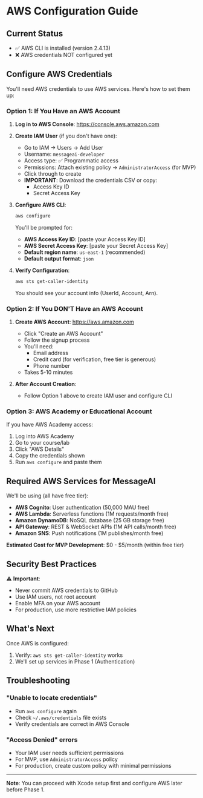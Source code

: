 # AWS Configuration Guide

## Current Status
- ✅ AWS CLI is installed (version 2.4.13)
- ❌ AWS credentials NOT configured yet

## Configure AWS Credentials

You'll need AWS credentials to use AWS services. Here's how to set them up:

### Option 1: If You Have an AWS Account

1. **Log in to AWS Console**: https://console.aws.amazon.com

2. **Create IAM User** (if you don't have one):
   - Go to IAM → Users → Add User
   - Username: `messageai-developer`
   - Access type: ✅ Programmatic access
   - Permissions: Attach existing policy → `AdministratorAccess` (for MVP)
   - Click through to create
   - **IMPORTANT**: Download the credentials CSV or copy:
     - Access Key ID
     - Secret Access Key

3. **Configure AWS CLI**:
   ```bash
   aws configure
   ```
   
   You'll be prompted for:
   - **AWS Access Key ID**: [paste your Access Key ID]
   - **AWS Secret Access Key**: [paste your Secret Access Key]
   - **Default region name**: `us-east-1` (recommended)
   - **Default output format**: `json`

4. **Verify Configuration**:
   ```bash
   aws sts get-caller-identity
   ```
   
   You should see your account info (UserId, Account, Arn).

### Option 2: If You DON'T Have an AWS Account

1. **Create AWS Account**: https://aws.amazon.com
   - Click "Create an AWS Account"
   - Follow the signup process
   - You'll need:
     - Email address
     - Credit card (for verification, free tier is generous)
     - Phone number
   - Takes 5-10 minutes

2. **After Account Creation**:
   - Follow Option 1 above to create IAM user and configure CLI

### Option 3: AWS Academy or Educational Account

If you have AWS Academy access:
1. Log into AWS Academy
2. Go to your course/lab
3. Click "AWS Details"
4. Copy the credentials shown
5. Run `aws configure` and paste them

## Required AWS Services for MessageAI

We'll be using (all have free tier):
- **AWS Cognito**: User authentication (50,000 MAU free)
- **AWS Lambda**: Serverless functions (1M requests/month free)
- **Amazon DynamoDB**: NoSQL database (25 GB storage free)
- **API Gateway**: REST & WebSocket APIs (1M API calls/month free)
- **Amazon SNS**: Push notifications (1M publishes/month free)

**Estimated Cost for MVP Development**: $0 - $5/month (within free tier)

## Security Best Practices

⚠️ **Important**:
- Never commit AWS credentials to GitHub
- Use IAM users, not root account
- Enable MFA on your AWS account
- For production, use more restrictive IAM policies

## What's Next

Once AWS is configured:
1. Verify: `aws sts get-caller-identity` works
2. We'll set up services in Phase 1 (Authentication)

## Troubleshooting

### "Unable to locate credentials"
- Run `aws configure` again
- Check `~/.aws/credentials` file exists
- Verify credentials are correct in AWS Console

### "Access Denied" errors
- Your IAM user needs sufficient permissions
- For MVP, use `AdministratorAccess` policy
- For production, create custom policy with minimal permissions

---

**Note**: You can proceed with Xcode setup first and configure AWS later before Phase 1.



